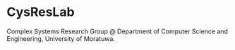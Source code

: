 # CysResLab
Complex Systems Research Group @ Department of Computer Science and Engineering, University of Moratuwa. 
